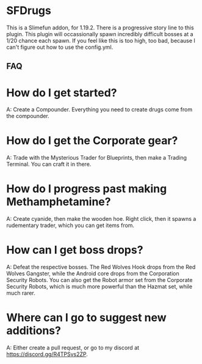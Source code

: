 # SFDrugs
This is a Slimefun addon, for 1.19.2. There is a progressive
story line to this plugin. This plugin will occassionally
spawn incredibly difficult bosses at a 1/20 chance each spawn.
If you feel like this is too high, too bad, because I can't
figure out how to use the config.yml.

## FAQ
# How do I get started?

A: Create a Compounder. Everything you need
to create drugs come from the compounder.

# How do I get the Corporate gear?
A: Trade with the Mysterious Trader for Blueprints,
then make a Trading Terminal. You can craft it
in there.

# How do I progress past making Methamphetamine?
A: Create cyanide, then make the wooden hoe.
Right click, then it spawns a rudementary trader, which you can
get items from. 

# How can I get boss drops?
A: Defeat the respective bosses. The Red Wolves Hook drops from the Red Wolves Gangster,
while the Android core drops from the Corporation Security Robots. You can also get
the Robot armor set from the Corporate Security Robots, which is much more powerful
than the Hazmat set, while much rarer.


# Where can I go to suggest new additions?
A: Either create a pull request, or
go to my discord at https://discord.gg/R4TPSvs2ZP.
